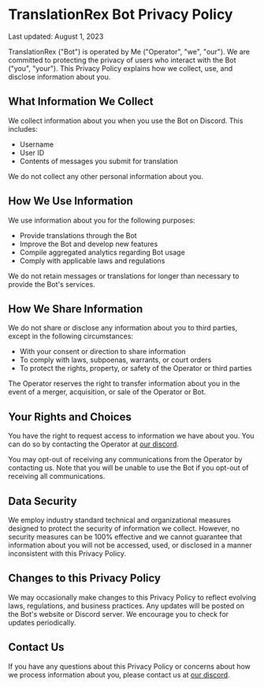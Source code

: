 # TranslationRex Bot Privacy Policy

Last updated: August 1, 2023

TranslationRex ("Bot") is operated by Me ("Operator", "we", "our"). We are committed to protecting the privacy of users who interact with the Bot ("you", "your"). This Privacy Policy explains how we collect, use, and disclose information about you.

## What Information We Collect

We collect information about you when you use the Bot on Discord. This includes:

- Username
- User ID
- Contents of messages you submit for translation

We do not collect any other personal information about you.

## How We Use Information

We use information about you for the following purposes:

- Provide translations through the Bot
- Improve the Bot and develop new features 
- Compile aggregated analytics regarding Bot usage
- Comply with applicable laws and regulations

We do not retain messages or translations for longer than necessary to provide the Bot's services. 

## How We Share Information

We do not share or disclose any information about you to third parties, except in the following circumstances:

- With your consent or direction to share information
- To comply with laws, subpoenas, warrants, or court orders
- To protect the rights, property, or safety of the Operator or third parties

The Operator reserves the right to transfer information about you in the event of a merger, acquisition, or sale of the Operator or Bot.

## Your Rights and Choices

You have the right to request access to information we have about you. You can do so by contacting the Operator at [our discord](https://discord.gg/yxNaUYRKxs). 

You may opt-out of receiving any communications from the Operator by contacting us. Note that you will be unable to use the Bot if you opt-out of receiving all communications.

## Data Security

We employ industry standard technical and organizational measures designed to protect the security of information we collect. However, no security measures can be 100% effective and we cannot guarantee that information about you will not be accessed, used, or disclosed in a manner inconsistent with this Privacy Policy.

## Changes to this Privacy Policy

We may occasionally make changes to this Privacy Policy to reflect evolving laws, regulations, and business practices. Any updates will be posted on the Bot's website or Discord server. We encourage you to check for updates periodically.

## Contact Us

If you have any questions about this Privacy Policy or concerns about how we process information about you, please contact us at [our discord](https://discord.gg/yxNaUYRKxs).